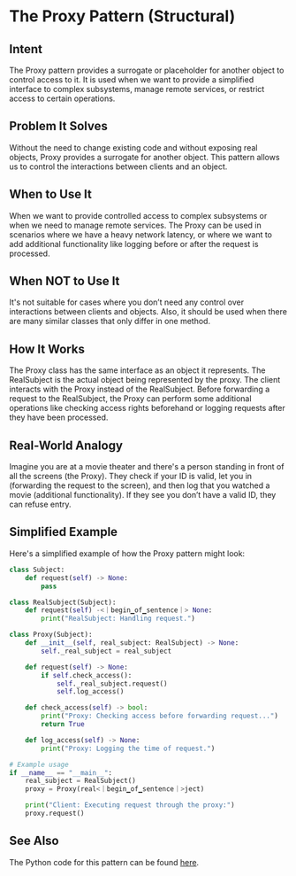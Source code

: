 # The Proxy Pattern (Structural)

## Intent

The Proxy pattern provides a surrogate or placeholder for another object to control access to it. It is used when we want to provide a simplified interface to complex subsystems, manage remote services, or restrict access to certain operations.

## Problem It Solves

Without the need to change existing code and without exposing real objects, Proxy provides a surrogate for another object. This pattern allows us to control the interactions between clients and an object.

## When to Use It

When we want to provide controlled access to complex subsystems or when we need to manage remote services. The Proxy can be used in scenarios where we have a heavy network latency, or where we want to add additional functionality like logging before or after the request is processed.

## When NOT to Use It

It's not suitable for cases where you don’t need any control over interactions between clients and objects. Also, it should be used when there are many similar classes that only differ in one method.

## How It Works

The Proxy class has the same interface as an object it represents. The RealSubject is the actual object being represented by the proxy. The client interacts with the Proxy instead of the RealSubject. Before forwarding a request to the RealSubject, the Proxy can perform some additional operations like checking access rights beforehand or logging requests after they have been processed.

## Real-World Analogy

Imagine you are at a movie theater and there's a person standing in front of all the screens (the Proxy). They check if your ID is valid, let you in (forwarding the request to the screen), and then log that you watched a movie (additional functionality). If they see you don’t have a valid ID, they can refuse entry.

## Simplified Example

Here's a simplified example of how the Proxy pattern might look:

```python
class Subject:
    def request(self) -> None:
        pass

class RealSubject(Subject):
    def request(self) -<｜begin▁of▁sentence｜> None:
        print("RealSubject: Handling request.")

class Proxy(Subject):
    def __init__(self, real_subject: RealSubject) -> None:
        self._real_subject = real_subject

    def request(self) -> None:
        if self.check_access():
            self._real_subject.request()
            self.log_access()

    def check_access(self) -> bool:
        print("Proxy: Checking access before forwarding request...")
        return True

    def log_access(self) -> None:
        print("Proxy: Logging the time of request.")

# Example usage
if __name__ == "__main__":
    real_subject = RealSubject()
    proxy = Proxy(real<｜begin▁of▁sentence｜>ject)

    print("Client: Executing request through the proxy:")
    proxy.request()
```

## See Also

The Python code for this pattern can be found [here](https://github.com/taggedzi/python-design-pattern-rag/blob/main/patterns/structural/proxy.py).
